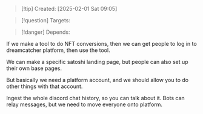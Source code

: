 
>[!tip] Created: [2025-02-01 Sat 09:05]

>[!question] Targets: 

>[!danger] Depends: 

If we make a tool to do NFT conversions, then we can get people to log in to dreamcatcher platform, then use the tool.

We can make a specific satoshi landing page, but people can also set up their own base pages.

But basically we need a platform account, and we should allow you to do other things with that account.

Ingest the whole discord chat history, so you can talk about it.  Bots can relay messages, but we need to move everyone onto platform.